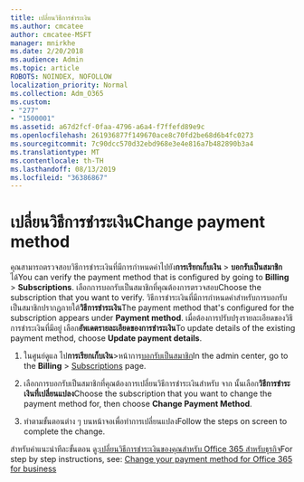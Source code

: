 ```yaml
---
title: เปลี่ยนวิธีการชำระเงิน
ms.author: cmcatee
author: cmcatee-MSFT
manager: mnirkhe
ms.date: 2/20/2018
ms.audience: Admin
ms.topic: article
ROBOTS: NOINDEX, NOFOLLOW
localization_priority: Normal
ms.collection: Adm_O365
ms.custom:
- "277"
- "1500001"
ms.assetid: a67d2fcf-0faa-4796-a6a4-f7ffefd89e9c
ms.openlocfilehash: 261936877f149670ace8c70fd2be68d6b4fc0273
ms.sourcegitcommit: 7c90dcc570d32ebd968e3e4e816a7b482890b3a4
ms.translationtype: MT
ms.contentlocale: th-TH
ms.lasthandoff: 08/13/2019
ms.locfileid: "36386867"
---
```

# <a name="change-payment-method"></a><span data-ttu-id="48efd-102">เปลี่ยนวิธีการชำระเงิน</span><span class="sxs-lookup"><span data-stu-id="48efd-102">Change payment method</span></span>

<span data-ttu-id="48efd-103">คุณสามารถตรวจสอบวิธีการชำระเงินที่มีการกำหนดค่าไปยัง**การเรียกเก็บเงิน** \> **บอกรับเป็นสมาชิก**ได้</span><span class="sxs-lookup"><span data-stu-id="48efd-103">You can verify the payment method that is configured by going to **Billing** \> **Subscriptions**.</span></span> <span data-ttu-id="48efd-104">เลือกการบอกรับเป็นสมาชิกที่คุณต้องการตรวจสอบ</span><span class="sxs-lookup"><span data-stu-id="48efd-104">Choose the subscription that you want to verify.</span></span> <span data-ttu-id="48efd-105">วิธีการชำระเงินที่มีการกำหนดค่าสำหรับการบอกรับเป็นสมาชิกปรากฏภายใต้**วิธีการชำระเงิน**</span><span class="sxs-lookup"><span data-stu-id="48efd-105">The payment method that's configured for the subscription appears under **Payment method**.</span></span> <span data-ttu-id="48efd-106">เมื่อต้องการปรับปรุงรายละเอียดของวิธีการชำระเงินที่มีอยู่ เลือก**อัพเดตรายละเอียดของการชำระเงิน**</span><span class="sxs-lookup"><span data-stu-id="48efd-106">To update details of the existing payment method, choose **Update payment details**.</span></span>
  
1. <span data-ttu-id="48efd-107">ในศูนย์ดูแล ไป**การเรียกเก็บเงิน**\>หน้าการ[บอกรับเป็นสมาชิก](https://go.microsoft.com/fwlink/p/?linkid=842054)</span><span class="sxs-lookup"><span data-stu-id="48efd-107">In the admin center, go to the **Billing** \> [Subscriptions](https://go.microsoft.com/fwlink/p/?linkid=842054) page.</span></span>

2. <span data-ttu-id="48efd-108">เลือกการบอกรับเป็นสมาชิกที่คุณต้องการเปลี่ยนวิธีการชำระเงินสำหรับ จาก นั้นเลือก**วิธีการชำระเงินที่เปลี่ยนแปลง**</span><span class="sxs-lookup"><span data-stu-id="48efd-108">Choose the subscription that you want to change the payment method for, then choose **Change Payment Method**.</span></span>

3. <span data-ttu-id="48efd-109">ทำตามขั้นตอนต่าง ๆ บนหน้าจอเพื่อทำการเปลี่ยนแปลง</span><span class="sxs-lookup"><span data-stu-id="48efd-109">Follow the steps on screen to complete the change.</span></span>

<span data-ttu-id="48efd-110">สำหรับคำแนะนำทีละขั้นตอน ดู:[เปลี่ยนวิธีการชำระเงินของคุณสำหรับ Office 365 สำหรับธุรกิจ](https://docs.microsoft.com/en-us/office365/admin/subscriptions-and-billing/change-payment-method)</span><span class="sxs-lookup"><span data-stu-id="48efd-110">For step by step instructions, see: [Change your payment method for Office 365 for business](https://docs.microsoft.com/en-us/office365/admin/subscriptions-and-billing/change-payment-method)</span></span>